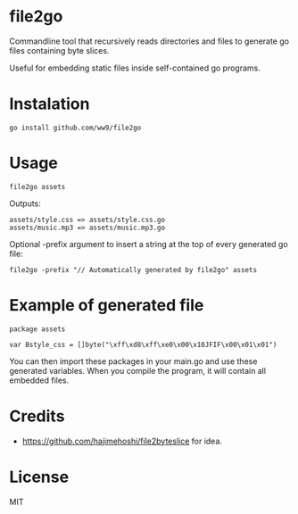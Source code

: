 # file2go

Commandline tool that recursively reads directories and files to generate go files containing byte slices.

Useful for embedding static files inside self-contained go programs.

# Instalation

`go install github.com/ww9/file2go`

# Usage

`file2go assets`

Outputs:

```
assets/style.css => assets/style.css.go
assets/music.mp3 => assets/music.mp3.go
```

Optional -prefix argument to insert a string at the top of every generated go file:

`file2go -prefix "// Automatically generated by file2go" assets`

# Example of generated file
```
package assets

var Bstyle_css = []byte("\xff\xd8\xff\xe0\x00\x10JFIF\x00\x01\x01")
```

You can then import these packages in your main.go and use these generated variables. When you compile the program, it will contain all embedded files.

# Credits

* https://github.com/hajimehoshi/file2byteslice for idea.

# License

MIT